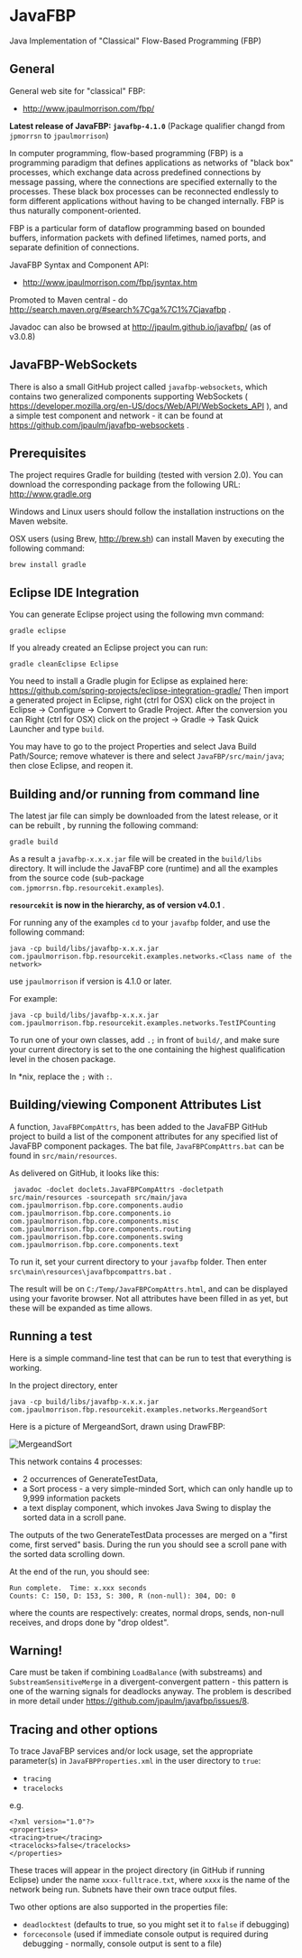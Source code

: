 JavaFBP
===

Java Implementation of "Classical" Flow-Based Programming (FBP)

General
---

General web site for "classical" FBP: 
* http://www.jpaulmorrison.com/fbp/

**Latest release of JavaFBP: `javafbp-4.1.0`** (Package qualifier changd from `jpmorrsn` to `jpaulmorrison`)

In computer programming, flow-based programming (FBP) is a programming paradigm that defines applications as networks of "black box" processes, which exchange data across predefined connections by message passing, where the connections are specified externally to the processes. These black box processes can be reconnected endlessly to form different applications without having to be changed internally. FBP is thus naturally component-oriented.

FBP is a particular form of dataflow programming based on bounded buffers, information packets with defined lifetimes, named ports, and separate definition of connections.
 
JavaFBP Syntax and Component API:
* http://www.jpaulmorrison.com/fbp/jsyntax.htm
  
Promoted to Maven central - do http://search.maven.org/#search%7Cga%7C1%7Cjavafbp .  

Javadoc can also be browsed at http://jpaulm.github.io/javafbp/  (as of v3.0.8)
 
JavaFBP-WebSockets
---

There is also a small GitHub project called `javafbp-websockets`, which contains two generalized components supporting WebSockets ( https://developer.mozilla.org/en-US/docs/Web/API/WebSockets_API ), and a simple test component and network - it can be found at https://github.com/jpaulm/javafbp-websockets .

Prerequisites
---


The project requires Gradle for building (tested with version 2.0). You can download the corresponding package from the following URL: 
http://www.gradle.org

Windows and Linux users should follow the installation instructions on the Maven website.

OSX users (using Brew, http://brew.sh) can install Maven by executing the following command:

    brew install gradle


Eclipse IDE Integration
---

You can generate Eclipse project using the following mvn command:

    gradle eclipse

If you already created an Eclipse project you can run:

    gradle cleanEclipse Eclipse

You need to install a Gradle plugin for Eclipse as explained here:
https://github.com/spring-projects/eclipse-integration-gradle/
Then import a generated project in Eclipse, right (ctrl for OSX) click on the project in Eclipse -> Configure -> Convert to Gradle Project. After the conversion you can Right (ctrl for OSX) click on the project -> Gradle -> Task Quick Launcher and type `build`.

You may have to go to the project Properties and select Java Build Path/Source; remove whatever is there and select `JavaFBP/src/main/java`; then close Eclipse, and reopen it.


Building and/or running from command line
---

The latest jar file can simply be downloaded from the latest release, or it can be rebuilt , by running the following command:

    gradle build

As a result a `javafbp-x.x.x.jar` file will be created in the `build/libs` directory. It will include the JavaFBP core (runtime) and all the examples from the source code (sub-package `com.jpmorrsn.fbp.resourcekit.examples`). 

**`resourcekit` is now in the hierarchy, as of version v4.0.1** .

For running any of the examples `cd` to your `javafbp` folder, and use the following command:

    java -cp build/libs/javafbp-x.x.x.jar com.jpaulmorrison.fbp.resourcekit.examples.networks.<Class name of the network>
    
use `jpaulmorrison` if version is 4.1.0 or later.    

For example:

    java -cp build/libs/javafbp-x.x.x.jar com.jpaulmorrison.fbp.resourcekit.examples.networks.TestIPCounting
    
To run one of your own classes, add `.;` in front of `build/`, and make sure your current directory is set to the one containing the highest qualification level in the chosen package.  

In *nix, replace the `;` with `:`.
    
Building/viewing Component Attributes List
--------

A function, `JavaFBPCompAttrs`,  has been added to the JavaFBP GitHub project to build a list of the component attributes for any specified list of JavaFBP component packages.  The bat file, `JavaFBPCompAttrs.bat` can be found in `src/main/resources`.

As delivered on GitHub, it looks like this:

     javadoc -doclet doclets.JavaFBPCompAttrs -docletpath src/main/resources -sourcepath src/main/java  com.jpaulmorrison.fbp.core.components.audio com.jpaulmorrison.fbp.core.components.io com.jpaulmorrison.fbp.core.components.misc com.jpaulmorrison.fbp.core.components.routing com.jpaulmorrison.fbp.core.components.swing com.jpaulmorrison.fbp.core.components.text
     
To run it, set your current directory to your `javafbp` folder.   Then enter `src\main\resources\javafbpcompattrs.bat` .  

The result will be on `C:/Temp/JavaFBPCompAttrs.html`, and can be displayed using your favorite browser.  Not all attributes have been filled in as yet, but these will be expanded as time allows.

Running a test
----

Here is a simple command-line test that can be run to test that everything is working.

In the project directory, enter

    java -cp build/libs/javafbp-x.x.x.jar com.jpaulmorrison.fbp.resourcekit.examples.networks.MergeandSort

Here is a picture of MergeandSort, drawn using DrawFBP:

![MergeandSort](https://github.com/jpaulm/javafbp/blob/master/docs/MergeandSort.png "Diagram of MergeandSort Network")
    
This network contains 4 processes: 

* 2 occurrences of GenerateTestData, 
* a Sort process - a very simple-minded Sort, which can only handle up to 9,999 information packets 
* a text display component, which invokes Java Swing to display the sorted data in a scroll pane. 
 
The outputs of the two GenerateTestData processes are merged on a "first come, first served" basis.  During the run you should see a scroll pane with the sorted data scrolling down.

At the end of the run, you should see:

    Run complete.  Time: x.xxx seconds
    Counts: C: 150, D: 153, S: 300, R (non-null): 304, DO: 0
    
where the counts are respectively: creates, normal drops, sends, non-null receives, and drops done by "drop oldest".   

Warning!
-----
Care must be taken if combining `LoadBalance` (with substreams) and `SubstreamSensitiveMerge` in a divergent-convergent pattern - this pattern is one of the warning signals for deadlocks anyway. The problem is described in more detail under https://github.com/jpaulm/javafbp/issues/8.

Tracing and other options
---

To trace JavaFBP services and/or lock usage, set the appropriate parameter(s) in `JavaFBPProperties.xml` in the user directory to `true`:

* `tracing` 
* `tracelocks`
 
e.g.

    <?xml version="1.0"?> 
    <properties> 
    <tracing>true</tracing>
    <tracelocks>false</tracelocks>
    </properties> 

These traces will appear in the project directory (in GitHub if running Eclipse) under the name `xxxx-fulltrace.txt`, where `xxxx` is the name of the network being run.  Subnets have their own trace output files. 

Two other options are also supported in the properties file:

* `deadlocktest` (defaults to true, so you might set it to `false` if debugging) 
* `forceconsole` (used if immediate console output is required during debugging - normally, console output is sent to a file)
